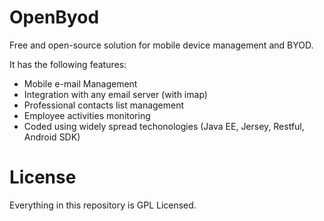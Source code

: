 # OpenByod

Free and open-source solution for mobile device management and BYOD.

It has the following features:

* Mobile e-mail Management
* Integration with any email server (with imap)
* Professional contacts list management
* Employee activities monitoring
* Coded using widely spread techonologies (Java EE, Jersey, Restful, Android SDK)

# License

Everything in this repository is GPL Licensed.

